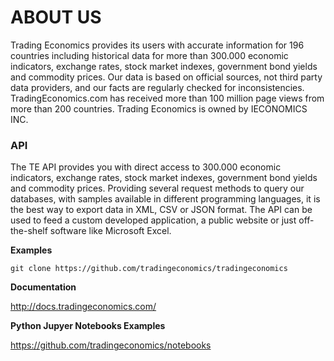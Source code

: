 # ABOUT US

Trading Economics provides its users with accurate information for 196 countries including historical data for more than 300.000 economic indicators, exchange rates, stock market indexes, government bond yields and commodity prices. Our data is based on official sources, not third party data providers, and our facts are regularly checked for inconsistencies. TradingEconomics.com has received more than 100 million page views from more than 200 countries. Trading Economics is owned by IECONOMICS INC.



### API

The TE API provides you with direct access to 300.000 economic indicators, exchange rates, stock market indexes, government bond yields and commodity prices. Providing several request methods to query our databases, with samples available in different programming languages, it is the best way to export data in XML, CSV or JSON format. The API can be used to feed a custom developed application, a public website or just off-the-shelf software like Microsoft Excel.



**Examples**

`git clone https://github.com/tradingeconomics/tradingeconomics`


**Documentation**

http://docs.tradingeconomics.com/



**Python Jupyer Notebooks Examples**

https://github.com/tradingeconomics/notebooks





